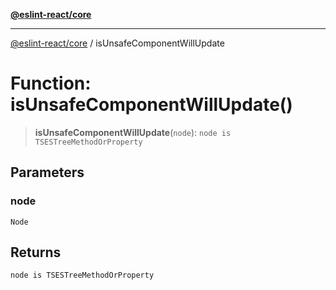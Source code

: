 [**@eslint-react/core**](../README.md)

***

[@eslint-react/core](../README.md) / isUnsafeComponentWillUpdate

# Function: isUnsafeComponentWillUpdate()

> **isUnsafeComponentWillUpdate**(`node`): `node is TSESTreeMethodOrProperty`

## Parameters

### node

`Node`

## Returns

`node is TSESTreeMethodOrProperty`
